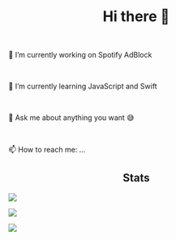 ### <h1 align="center">Hi there 👋</h1> </br>

<p>🔭 I’m currently working on Spotify AdBlock</p> </br>
<p>🌱 I’m currently learning JavaScript and Swift</p> </br>
<p>💬 Ask me about anything you want 😅  </p></br>
<p>📫 How to reach me: ... </h1>


<h2 align="center">Stats</h2>


![](https://komarev.com/ghpvc/?username=1hipo1&style=flat-square&color=blueviolet)


<img align="center" src="https://github-readme-stats.vercel.app/api?username=1hipo1&&show_icons=true&title_color=f1e05a&icon_color=f1e05a&text_color=ffffff&bg_color=000000&border_radius=0.75rem">


![](https://github-readme-stats.vercel.app/api/top-langs/?username=pxtrez&layout=compact&count_private=true&hide_border=true&hide_title=false&theme=react)



<!--
**1hipo1/1hipo1** is a ✨ _special_ ✨ repository because its `README.md` (this file) appears on your GitHub profile.

Here are some ideas to get you started:


- 👯 I’m looking to collaborate on ...
- 🤔 I’m looking for help with ...

- 😄 Pronouns: ...
- ⚡ Fun fact: ...
-->

